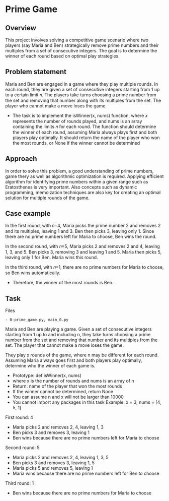 # Prime Game


## Overview
This project involves solving a competitive game scenario where two players (say Maria and Ben) strategically remove prime numbers and their multiples from a set of consecutive integers. The goal is to determine the winner of each round based on optimal play strategies.

## Problem statement
Maria and Ben are engaged in a game where they play multiple rounds. In each round, they are given a set of consecutive integers starting from 1 up to a certain limit 
𝑛. The players take turns choosing a prime number from the set and removing that number along with its multiples from the set. The player who cannot make a move loses the game.

- The task is to implement the isWinner(x, nums) function, where 𝑥 represents the number of rounds played, and nums is an array containing the limits 𝑛 for each round. The function should determine the winner of each round, assuming Maria always plays first and both players play optimally. It should return the name of the player who won the most rounds, or None if the winner cannot be determined

## Approach
In order to solve this problem, a good understanding of prime numbers, game thery as well as algorithmic optimization is required. Applying efficient algorithm for identifying prime numbers within a given range such as Eratosthenes is very important. Also concepts such as dynamic programming, memoization techniques are also key for creating an optimal solution for multiple rounds of the game. 

## Case example
In the first round, with 𝑛=4, Maria picks the prime number 2 and removes 2 and its multiples, leaving 1 and 3. Ben then picks 3, leaving only 1. Since there are no prime numbers left for Maria to choose, Ben wins the round.

In the second round, with 𝑛=5, Maria picks 2 and removes 2 and 4, leaving 1, 3, and 5. Ben picks 3, removing 3 and leaving 1 and 5. Maria then picks 5, leaving only 1 for Ben. Maria wins this round.

In the third round, with 𝑛=1, there are no prime numbers for Maria to choose, so Ben wins automatically.
- Therefore, the winner of the most rounds is Ben.

## Task
Files

    - 0-prime_game.py, main_0.py
Maria and Ben are playing a game. Given a set of consecutive integers starting from 1 up to and including n, they take turns choosing a prime number from the set and removing that number and its multiples from the set. The player that cannot make a move loses the game.

They play x rounds of the game, where n may be different for each round. Assuming Maria always goes first and both players play optimally, determine who the winner of each game is.

- Prototype: def isWinner(x, nums)
- where x is the number of rounds and nums is an array of n
- Return: name of the player that won the most rounds
- If the winner cannot be determined, return None
- You can assume n and x will not be larger than 10000
- You cannot import any packages in this task
Example:
x = 3, nums = [4, 5, 1]


First round: 4

- Maria picks 2 and removes 2, 4, leaving 1, 3
- Ben picks 3 and removes 3, leaving 1
- Ben wins because there are no prime numbers left for Maria to choose


Second round: 5

- Maria picks 2 and removes 2, 4, leaving 1, 3, 5
- Ben picks 3 and removes 3, leaving 1, 5
- Maria picks 5 and removes 5, leaving 1
- Maria wins because there are no prime numbers left for Ben to choose


Third round: 1

- Ben wins because there are no prime numbers for Maria to choose